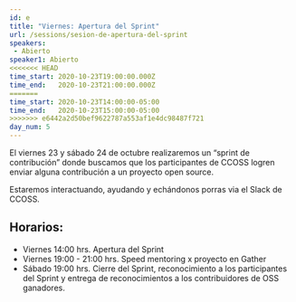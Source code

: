 ```yaml
---
id: e
title: "Viernes: Apertura del Sprint"
url: /sessions/sesion-de-apertura-del-sprint
speakers:
 - Abierto
speaker1: Abierto
<<<<<<< HEAD
time_start: 2020-10-23T19:00:00.000Z
time_end:   2020-10-23T21:00:00.000Z
=======
time_start: 2020-10-23T14:00:00-05:00
time_end:   2020-10-23T15:00:00-05:00
>>>>>>> e6442a2d50bef9622787a553af1e4dc98487f721
day_num: 5 
---
```


El viernes 23 y sábado 24 de octubre realizaremos un “sprint de contribución” donde buscamos que los participantes de CCOSS logren enviar alguna contribución a un proyecto open source. 

Estaremos interactuando, ayudando y echándonos porras via el Slack de CCOSS.


## Horarios: 
- Viernes 14:00 hrs. Apertura del Sprint
- Viernes 19:00 - 21:00 hrs. Speed mentoring x proyecto en Gather
- Sábado 19:00 hrs. Cierre del Sprint, reconocimiento a los participantes del Sprint y entrega de reconocimientos a los contribuidores de OSS ganadores.


